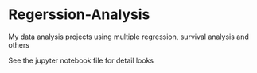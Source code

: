 # Regerssion-Analysis
My data analysis projects using multiple regression, survival analysis and others

See the jupyter notebook file for detail looks

